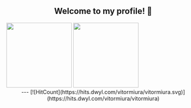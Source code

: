 <div align="center">
<h2> Welcome to my profile! 🐒</h2>
</div>
<div>
  <img height="170em" src="https://github-readme-stats.vercel.app/api?username=vitormiura&show_icons=true&theme=nord&include_all_commits=true&count_private=true"/>
  <img height="170em" src="https://github-readme-stats.vercel.app/api/top-langs/?username=vitormiura&layout=compact&langs_count=7&theme=nord"/>
</div>
<div align="center">
---
[![HitCount](https://hits.dwyl.com/vitormiura/vitormiura.svg)](https://hits.dwyl.com/vitormiura/vitormiura)
</div>
